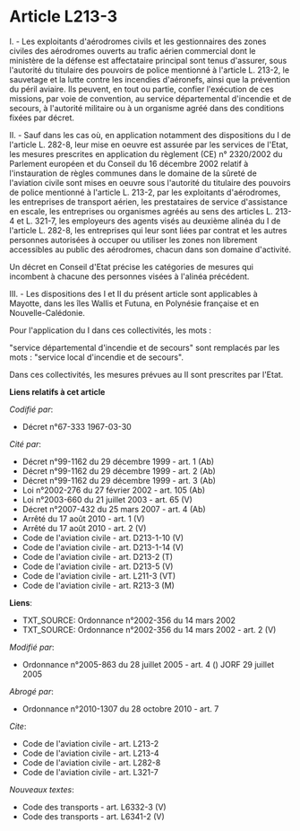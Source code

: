 # Article L213-3

I. - Les exploitants d'aérodromes civils et les gestionnaires des zones civiles des aérodromes ouverts au trafic aérien
commercial dont le ministère de la défense est affectataire principal sont tenus d'assurer, sous l'autorité du titulaire des
pouvoirs de police mentionné à l'article L. 213-2, le sauvetage et la lutte contre les incendies d'aéronefs, ainsi que la
prévention du péril aviaire. Ils peuvent, en tout ou partie, confier l'exécution de ces missions, par voie de convention, au
service départemental d'incendie et de secours, à l'autorité militaire ou à un organisme agréé dans des conditions fixées par
décret.

II. - Sauf dans les cas où, en application notamment des dispositions du I de l'article L. 282-8, leur mise en oeuvre est
assurée par les services de l'Etat, les mesures prescrites en application du règlement (CE) n° 2320/2002 du Parlement
européen et du Conseil du 16 décembre 2002 relatif à l'instauration de règles communes dans le domaine de la sûreté de
l'aviation civile sont mises en oeuvre sous l'autorité du titulaire des pouvoirs de police mentionné à l'article L. 213-2,
par les exploitants d'aérodromes, les entreprises de transport aérien, les prestataires de service d'assistance en escale,
les entreprises ou organismes agréés au sens des articles L. 213-4 et L. 321-7, les employeurs des agents visés au deuxième
alinéa du I de l'article L. 282-8, les entreprises qui leur sont liées par contrat et les autres personnes autorisées à
occuper ou utiliser les zones non librement accessibles au public des aérodromes, chacun dans son domaine d'activité.

Un décret en Conseil d'Etat précise les catégories de mesures qui incombent à chacune des personnes visées à l'alinéa
précédent.

III. - Les dispositions des I et II du présent article sont applicables à Mayotte, dans les îles Wallis et Futuna, en
Polynésie française et en Nouvelle-Calédonie.

Pour l'application du I dans ces collectivités, les mots :

"service départemental d'incendie et de secours" sont remplacés par les mots : "service local d'incendie et de secours".

Dans ces collectivités, les mesures prévues au II sont prescrites par l'Etat.

**Liens relatifs à cet article**

_Codifié par_:

  - Décret n°67-333 1967-03-30

_Cité par_:

  - Décret n°99-1162 du 29 décembre 1999 - art. 1 (Ab)
  - Décret n°99-1162 du 29 décembre 1999 - art. 2 (Ab)
  - Décret n°99-1162 du 29 décembre 1999 - art. 3 (Ab)
  - Loi n°2002-276 du 27 février 2002 - art. 105 (Ab)
  - Loi n°2003-660 du 21 juillet 2003 - art. 65 (V)
  - Décret n°2007-432 du 25 mars 2007 - art. 4 (Ab)
  - Arrêté du 17 août 2010 - art. 1 (V)
  - Arrêté du 17 août 2010 - art. 2 (V)
  - Code de l'aviation civile - art. D213-1-10 (V)
  - Code de l'aviation civile - art. D213-1-14 (V)
  - Code de l'aviation civile - art. D213-2 (T)
  - Code de l'aviation civile - art. D213-5 (V)
  - Code de l'aviation civile - art. L211-3 (VT)
  - Code de l'aviation civile - art. R213-3 (M)

**Liens**:

  - TXT_SOURCE: Ordonnance n°2002-356 du 14 mars 2002
  - TXT_SOURCE: Ordonnance n°2002-356 du 14 mars 2002 - art. 2 (V)

_Modifié par_:

  - Ordonnance n°2005-863 du 28 juillet 2005 - art. 4 () JORF 29 juillet 2005

_Abrogé par_:

  - Ordonnance n°2010-1307 du 28 octobre 2010 - art. 7

_Cite_:

  - Code de l'aviation civile - art. L213-2
  - Code de l'aviation civile - art. L213-4
  - Code de l'aviation civile - art. L282-8
  - Code de l'aviation civile - art. L321-7

_Nouveaux textes_:

  - Code des transports - art. L6332-3 (V)
  - Code des transports - art. L6341-2 (V)
